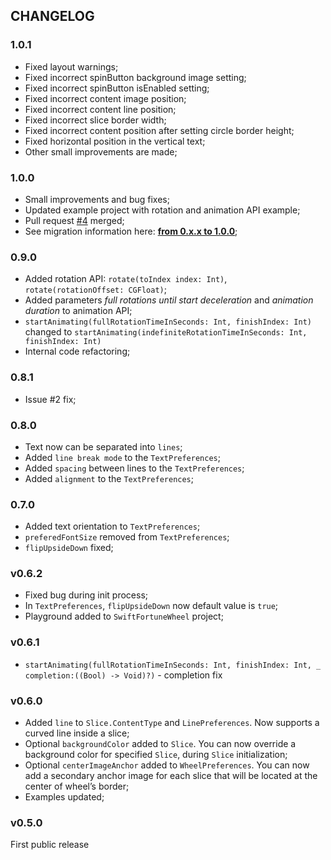 ## CHANGELOG

### 1.0.1

- Fixed layout warnings;
- Fixed incorrect spinButton background image setting;
- Fixed incorrect spinButton isEnabled setting;
- Fixed incorrect content image position;
- Fixed incorrect content line position;
- Fixed incorrect slice border width;
- Fixed incorrect content position after setting circle border height;
- Fixed horizontal position in the vertical text;
- Other small improvements are made;

### 1.0.0

- Small improvements and bug fixes;
- Updated example project with rotation and animation API example;
- Pull request [#4](https://github.com/sh-khashimov/SwiftFortuneWheel/pull/4) merged;
- See migration information here: [**from 0.x.x to 1.0.0**](Migrations/Migration_0_to_1.md);

### 0.9.0
- Added rotation API: `rotate(toIndex index: Int)`, `rotate(rotationOffset: CGFloat)`;
- Added parameters *full rotations until start deceleration* and *animation duration* to animation API;
- `startAnimating(fullRotationTimeInSeconds: Int, finishIndex: Int)` changed to `startAnimating(indefiniteRotationTimeInSeconds: Int, finishIndex: Int)`
- Internal code refactoring;

### 0.8.1
- Issue #2 fix;

### 0.8.0
- Text now can be separated into `lines`;
- Added `line break mode` to the `TextPreferences`;
- Added `spacing` between lines to the `TextPreferences`;
- Added `alignment` to the `TextPreferences`;

### 0.7.0
- Added text orientation to `TextPreferences`;
- `preferedFontSize` removed from `TextPreferences`;
- `flipUpsideDown` fixed;


### v0.6.2
- Fixed bug during init process;
- In `TextPreferences`, `flipUpsideDown` now default value is `true`;
- Playground added to `SwiftFortuneWheel` project;


### v0.6.1

- `startAnimating(fullRotationTimeInSeconds: Int, finishIndex: Int, _ completion:((Bool) -> Void)?)` - completion fix

### v0.6.0
- Added `line` to `Slice.ContentType` and `LinePreferences`. Now supports a curved line inside a slice;
- Optional `backgroundColor` added to `Slice`. You can now override a background color for specified `Slice`, during `Slice` initialization;
- Optional `centerImageAnchor` added to `WheelPreferences`. You can now add a secondary anchor image for each slice that will be located at the center of wheel’s border;
- Examples updated;

### v0.5.0

First public release